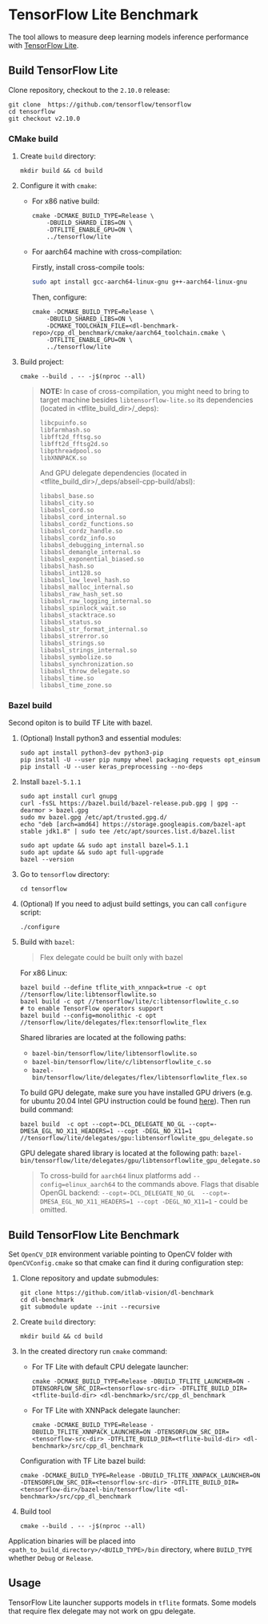 # TensorFlow Lite Benchmark

The tool allows to measure deep learning models inference performance with [TensorFlow Lite][tflite].

## Build TensorFlow Lite

Clone repository, checkout to the `2.10.0` release:
```
git clone  https://github.com/tensorflow/tensorflow
cd tensorflow
git checkout v2.10.0
```

### CMake build
1. Create `build` directory:

    ```
    mkdir build && cd build
    ```

1. Configure it with `cmake`:

    - For x86 native build:

        ```
        cmake -DCMAKE_BUILD_TYPE=Release \
            -DBUILD_SHARED_LIBS=ON \
            -DTFLITE_ENABLE_GPU=ON \
            ../tensorflow/lite
        ```

    - For aarch64 machine with cross-compilation:

        Firstly, install cross-compile tools:
        ```bash
        sudo apt install gcc-aarch64-linux-gnu g++-aarch64-linux-gnu
        ```

        Then, configure:
        ```
        cmake -DCMAKE_BUILD_TYPE=Release \
            -DBUILD_SHARED_LIBS=ON \
            -DCMAKE_TOOLCHAIN_FILE=<dl-benchmark-repo>/cpp_dl_benchmark/cmake/aarch64_toolchain.cmake \
            -DTFLITE_ENABLE_GPU=ON \
            ../tensorflow/lite
        ```

1. Build project:

    ```
    cmake --build . -- -j$(nproc --all)
    ```

    > **NOTE:**
    > In case of cross-compilation, you might need to bring to target machine
    > besides `libtensorflow-lite.so` its dependencies (located in <tflite_build_dir>/_deps):
    > ```
    >libcpuinfo.so
    >libfarmhash.so
    >libfft2d_fftsg.so
    >libfft2d_fftsg2d.so
    >libpthreadpool.so
    >libXNNPACK.so
    >```
    >And GPU delegate dependencies (located in <tflite_build_dir>/_deps/abseil-cpp-build/absl):
    >```
    >libabsl_base.so
    >libabsl_city.so
    >libabsl_cord.so
    >libabsl_cord_internal.so
    >libabsl_cordz_functions.so
    >libabsl_cordz_handle.so
    >libabsl_cordz_info.so
    >libabsl_debugging_internal.so
    >libabsl_demangle_internal.so
    >libabsl_exponential_biased.so
    >libabsl_hash.so
    >libabsl_int128.so
    >libabsl_low_level_hash.so
    >libabsl_malloc_internal.so
    >libabsl_raw_hash_set.so
    >libabsl_raw_logging_internal.so
    >libabsl_spinlock_wait.so
    >libabsl_stacktrace.so
    >libabsl_status.so
    >libabsl_str_format_internal.so
    >libabsl_strerror.so
    >libabsl_strings.so
    >libabsl_strings_internal.so
    >libabsl_symbolize.so
    >libabsl_synchronization.so
    >libabsl_throw_delegate.so
    >libabsl_time.so
    >libabsl_time_zone.so
    >```
    >

### Bazel build

Second opiton is to build TF Lite with bazel.

1. (Optional) Install python3 and essential modules:
    ```
    sudo apt install python3-dev python3-pip    
    pip install -U --user pip numpy wheel packaging requests opt_einsum
    pip install -U --user keras_preprocessing --no-deps
    ```

1. Install `bazel-5.1.1`

    ```
    sudo apt install curl gnupg
    curl -fsSL https://bazel.build/bazel-release.pub.gpg | gpg --dearmor > bazel.gpg
    sudo mv bazel.gpg /etc/apt/trusted.gpg.d/
    echo "deb [arch=amd64] https://storage.googleapis.com/bazel-apt stable jdk1.8" | sudo tee /etc/apt/sources.list.d/bazel.list
    
    sudo apt update && sudo apt install bazel=5.1.1
    sudo apt update && sudo apt full-upgrade
    bazel --version

    ```

1. Go to `tensorflow` directory:

    ```
    cd tensorflow
    ```
1. (Optional) If you need to adjust build settings, you can call `configure` script:

    ```
    ./configure
    ```

1. Build with `bazel`:
    > Flex delegate could be built only with bazel

    For x86 Linux:
    ```
    bazel build --define tflite_with_xnnpack=true -c opt //tensorflow/lite:libtensorflowlite.so
    bazel build -c opt //tensorflow/lite/c:libtensorflowlite_c.so
    # to enable TensorFlow operators support
    bazel build --config=monolithic -c opt //tensorflow/lite/delegates/flex:tensorflowlite_flex
    ```

    Shared libraries are located at the following paths:

    * `bazel-bin/tensorflow/lite/libtensorflowlite.so`
    * `bazel-bin/tensorflow/lite/c/libtensorflowlite_c.so`
    * `bazel-bin/tensorflow/lite/delegates/flex/libtensorflowlite_flex.so`

    To build GPU delegate, make sure you have installed GPU drivers (e.g. for ubuntu 20.04 Intel GPU instruction could be found [here][gpu-drivers]).
    Then run build command:
    ```
    bazel build  -c opt --copt=-DCL_DELEGATE_NO_GL --copt=-DMESA_EGL_NO_X11_HEADERS=1 --copt -DEGL_NO_X11=1 //tensorflow/lite/delegates/gpu:libtensorflowlite_gpu_delegate.so
    ```
    GPU delegate shared library is located at the following path: `bazel-bin/tensorflow/lite/delegates/gpu/libtensorflowlite_gpu_delegate.so`

    > To cross-build for `aarch64` linux platforms add `--config=elinux_aarch64` to the commands above. Flags that disable OpenGL backend: `--copt=-DCL_DELEGATE_NO_GL  --copt=-DMESA_EGL_NO_X11_HEADERS=1 --copt -DEGL_NO_X11=1` - could be omitted.
## Build TensorFlow Lite Benchmark

Set `OpenCV_DIR` environment variable pointing to OpenCV folder with `OpenCVConfig.cmake`
so that cmake can find it during configuration step:

1. Clone repository and update submodules:

    ```
    git clone https://github.com/itlab-vision/dl-benchmark
    cd dl-benchmark
    git submodule update --init --recursive
    ```

1. Create `build` directory:

    ```
    mkdir build && cd build
    ```

1. In the created directory run `cmake` command:

    - For TF Lite with default CPU delegate launcher:
         ```
         cmake -DCMAKE_BUILD_TYPE=Release -DBUILD_TFLITE_LAUNCHER=ON -DTENSORFLOW_SRC_DIR=<tensorflow-src-dir> -DTFLITE_BUILD_DIR=<tflite-build-dir> <dl-benchmark>/src/cpp_dl_benchmark
         ```
    - For TF Lite with XNNPack delegate launcher:
         ```
         cmake -DCMAKE_BUILD_TYPE=Release -DBUILD_TFLITE_XNNPACK_LAUNCHER=ON -DTENSORFLOW_SRC_DIR=<tensorflow-src-dir> -DTFLITE_BUILD_DIR=<tflite-build-dir> <dl-benchmark>/src/cpp_dl_benchmark
         ```

    Configuration with TF Lite bazel build:
    ```
    cmake -DCMAKE_BUILD_TYPE=Release -DBUILD_TFLITE_XNNPACK_LAUNCHER=ON -DTENSORFLOW_SRC_DIR=<tensorflow-src-dir> -DTFLITE_BUILD_DIR=<tensorflow-dir>/bazel-bin/tensorflow/lite <dl-benchmark>/src/cpp_dl_benchmark
    ```
1. Build tool

    ```
    cmake --build . -- -j$(nproc --all)
    ```

Application binaries will be placed into `<path_to_build_directory>/<BUILD_TYPE>/bin` directory, where `BUILD_TYPE` whether `Debug` or `Release`.

## Usage

TensorFlow Lite launcher supports models in `tflite` formats. Some models that require flex delegate may not work on gpu delegate.

<!-- LINKS -->
[tflite]: https://www.tensorflow.org/lite
[gpu-drivers]: https://dgpu-docs.intel.com/installation-guides/ubuntu/ubuntu-focal.html

